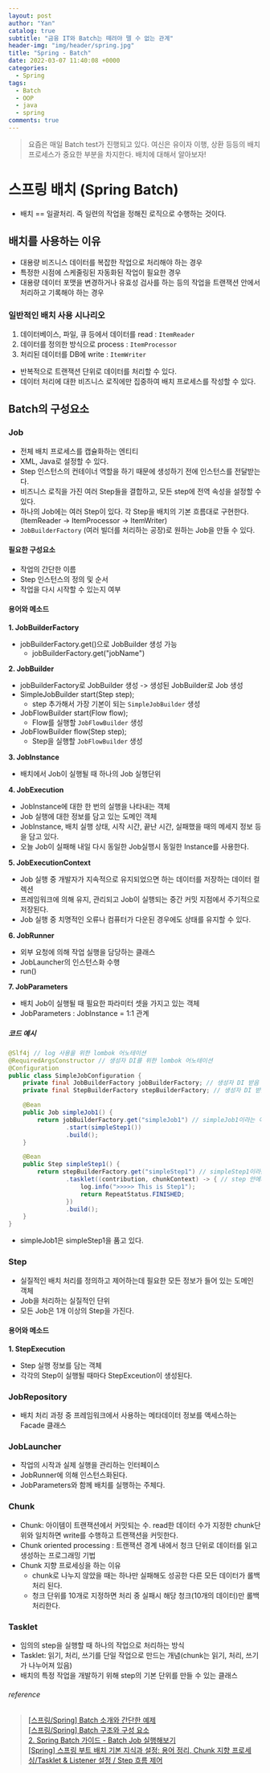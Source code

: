 ```yaml
---
layout: post
author: "Yan"
catalog: true
subtitle: "금융 IT와 Batch는 떼려야 뗄 수 없는 관계"
header-img: "img/header/spring.jpg"
title: "Spring - Batch"
date: 2022-03-07 11:40:08 +0000
categories:
  - Spring
tags:
  - Batch
  - OOP
  - java
  - spring
comments: true
---
```


> 요즘은 매일 Batch test가 진행되고 있다. 여신은 유이자 이행, 상환 등등의 배치 프로세스가 중요한 부분을 차지한다. 배치에 대해서 알아보자!

# 스프링 배치 (Spring Batch)

- 배치 == 일괄처리. 즉 일련의 작업을 정해진 로직으로 수행하는 것이다.

## 배치를 사용하는 이유

- 대용량 비즈니스 데이터를 복잡한 작업으로 처리해야 하는 경우
- 특정한 시점에 스케줄링된 자동화된 작업이 필요한 경우
- 대용량 데이터 포맷을 변경하거나 유효성 검사를 하는 등의 작업을 트랜잭션 안에서 처리하고 기록해야 하는 경우

### 일반적인 배치 사용 시나리오

1. 데이터베이스, 파일, 큐 등에서 데이터를 read : `ItemReader`
2. 데이터를 정의한 방식으로 process : `ItemProcessor`
3. 처리된 데이터를 DB에 write : `ItemWriter`

- 반복적으로 트랜잭션 단위로 데이터를 처리할 수 있다.
- 데이터 처리에 대한 비즈니스 로직에만 집중하여 배치 프로세스를 작성할 수 있다.

## Batch의 구성요소

### Job

- 전체 배치 프로세스를 캡슐화하는 엔티티
- XML, Java로 설정할 수 있다.
- Step 인스턴스의 컨테이너 역할을 하기 때문에 생성하기 전에 인스턴스를 전달받는다.
- 비즈니스 로직을 가진 여러 Step들을 결합하고, 모든 step에 전역 속성을 설정할 수 있다.
- 하나의 Job에는 여러 Step이 있다. 각 Step을 배치의 기본 흐름대로 구현한다. (ItemReader -> ItemProcessor -> ItemWriter)
- `JobBuilderFactory` (여러 빌더를 처리하는 공장)로 원하는 Job을 만들 수 있다.

#### 필요한 구성요소

- 작업의 간단한 이름
- Step 인스턴스의 정의 및 순서
- 작업을 다시 시작할 수 있는지 여부

#### 용어와 메소드

**1. JobBuilderFactory**

- jobBuilderFactory.get()으로 JobBuilder 생성 가능
  - jobBuilderFactory.get("jobName")

**2. JobBuilder**

- jobBuilderFactory로 JobBuilder 생성 -> 생성된 JobBuilder로 Job 생성
- SimpleJobBuilder start(Step step);
  - step 추가해서 가장 기본이 되는 `SimpleJobBuilder` 생성
- JobFlowBuilder start(Flow flow);
  - Flow를 실행할 `JobFlowBuilder` 생성
- JobFlowBuilder flow(Step step);
  - Step을 실행할 `JobFlowBuilder` 생성

**3. JobInstance**

- 배치에서 Job이 실행될 때 하나의 Job 실행단위

**4. JobExecution**

- JobInstance에 대한 한 번의 실행을 나타내는 객체
- Job 실행에 대한 정보를 담고 있는 도메인 객체
- JobInstance, 배치 실행 상태, 시작 시간, 끝난 시간, 실패했을 때의 메세지 정보 등을 담고 있다.
- 오늘 Job이 실패해 내일 다시 동일한 Job실행시 동일한 Instance를 사용한다.

**5. JobExecutionContext**

- Job 실행 중 개발자가 지속적으로 유지되었으면 하는 데이터를 저장하는 데이터 컬렉션
- 프레임워크에 의해 유지, 관리되고 Job이 실행되는 중간 커밋 지점에서 주기적으로 저장된다.
- Job 실행 중 치명적인 오류나 컴퓨터가 다운된 경우에도 상태를 유지할 수 있다.

**6. JobRunner**

- 외부 요청에 의해 작업 실행을 담당하는 클래스
- JobLauncher의 인스턴스화 수행
- run()

**7. JobParameters**

- 배치 Job이 실행될 때 필요한 파라미터 셋을 가지고 있는 객체
- JobParameters : JobInstance = 1:1 관계

##### 코드 예시

```java
@Slf4j // log 사용을 위한 lombok 어노테이션
@RequiredArgsConstructor // 생성자 DI를 위한 lombok 어노테이션
@Configuration
public class SimpleJobConfiguration {
    private final JobBuilderFactory jobBuilderFactory; // 생성자 DI 받음
    private final StepBuilderFactory stepBuilderFactory; // 생성자 DI 받음

    @Bean
    public Job simpleJob1() {
        return jobBuilderFactory.get("simpleJob1") // simpleJob1이라는 이름의 Batch Job 생성. Builder를 통해 이름 지정
                .start(simpleStep1())
                .build();
    }

    @Bean
    public Step simpleStep1() {
        return stepBuilderFactory.get("simpleStep1") // simpleStep1이라는 이름의 Batch Step 생성
                .tasklet((contribution, chunkContext) -> { // step 안에서 수행될 기능 명시
                    log.info(">>>>> This is Step1");
                    return RepeatStatus.FINISHED;
                })
                .build();
    }
}
```

- simpleJob1은 simpleStep1을 품고 있다.

### Step

- 실질적인 배치 처리를 정의하고 제어하는데 필요한 모든 정보가 들어 있는 도메인 객체
- Job을 처리하는 실질적인 단위
- 모든 Job은 1개 이상의 Step을 가진다.

#### 용어와 메소드

**1. StepExecution**

- Step 실행 정보를 담는 객체
- 각각의 Step이 실행될 때마다 StepExceution이 생성된다.

### JobRepository

- 배치 처리 과정 중 프레임워크에서 사용하는 메타데이터 정보를 액세스하는 Facade 클래스

### JobLauncher

- 작업의 시작과 실제 실행을 관리하는 인터페이스
- JobRunner에 의해 인스턴스화된다.
- JobParameters와 함께 배치를 실행하는 주체다.

### Chunk

- Chunk: 아이템이 트랜잭션에서 커밋되는 수. read한 데이터 수가 지정한 chunk단위와 일치하면 write를 수행하고 트랜잭션을 커밋한다.
- Chunk oriented processing : 트랜잭션 경계 내에서 청크 단위로 데이터를 읽고 생성하는 프로그래밍 기법
- Chunk 지향 프로세싱을 하는 이유
  - chunk로 나누지 않았을 때는 하나만 실패해도 성공한 다른 모든 데이터가 롤백처리 된다.
  - 청크 단위를 10개로 지정하면 처리 중 실패시 해당 청크(10개의 데이터)만 롤백처리한다.

### Tasklet

- 임의의 step을 실행할 때 하나의 작업으로 처리하는 방식
- Tasklet: 읽기, 처리, 쓰기를 단일 작업으로 만드는 개념(chunk는 읽기, 처리, 쓰기가 나누어져 있음)
- 배치의 특정 작업을 개발하기 위해 step의 기본 단위를 만들 수 있는 클래스

###### reference

> [[스프링/Spring] Batch 소개와 간단한 예제](https://deeplify.dev/back-end/spring/batch-tutorial)  
> [[스프링/Spring] Batch 구조와 구성 요소](https://deeplify.dev/back-end/spring/batch-architecture-and-components)  
> [2. Spring Batch 가이드 - Batch Job 실행해보기](https://jojoldu.tistory.com/325)  
> [[Spring] 스프링 부트 배치 기본 지식과 설정: 용어 정리, Chunk 지향 프로세싱/Tasklet & Listener 설정 / Step 흐름 제어](https://hororolol.tistory.com/513)
